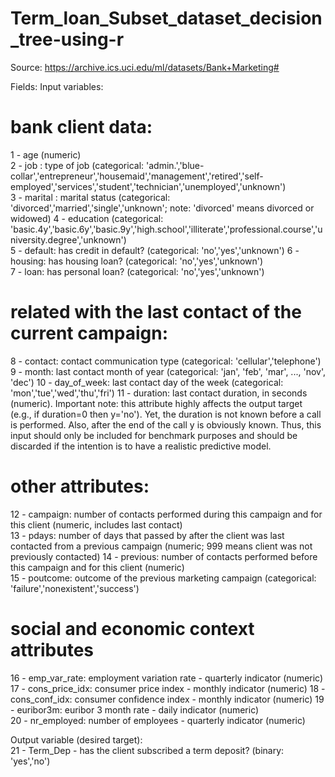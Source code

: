 # Term_loan_Subset_dataset_decision_tree-using-r

Source:	https://archive.ics.uci.edu/ml/datasets/Bank+Marketing#
	
Fields:	
Input variables:	
# bank client data:	
1 - age (numeric)	
2 - job : type of job (categorical: 'admin.','blue-collar','entrepreneur','housemaid','management','retired','self-employed','services','student','technician','unemployed','unknown')	
3 - marital : marital status (categorical: 'divorced','married','single','unknown'; note: 'divorced' means divorced or widowed)	
4 - education (categorical: 'basic.4y','basic.6y','basic.9y','high.school','illiterate','professional.course','university.degree','unknown')	
5 - default: has credit in default? (categorical: 'no','yes','unknown')	
6 - housing: has housing loan? (categorical: 'no','yes','unknown')	
7 - loan: has personal loan? (categorical: 'no','yes','unknown')	
# related with the last contact of the current campaign:	
8 - contact: contact communication type (categorical: 'cellular','telephone')	
9 - month: last contact month of year (categorical: 'jan', 'feb', 'mar', ..., 'nov', 'dec')	
10 - day_of_week: last contact day of the week (categorical: 'mon','tue','wed','thu','fri')	
11 - duration: last contact duration, in seconds (numeric). Important note: this attribute highly affects the output target (e.g., if duration=0 then y='no'). Yet, the duration is not known before a call is performed. Also, after the end of the call y is obviously known. Thus, this input should only be included for benchmark purposes and should be discarded if the intention is to have a realistic predictive model.	
# other attributes:	
12 - campaign: number of contacts performed during this campaign and for this client (numeric, includes last contact)	
13 - pdays: number of days that passed by after the client was last contacted from a previous campaign (numeric; 999 means client was not previously contacted)	
14 - previous: number of contacts performed before this campaign and for this client (numeric)	
15 - poutcome: outcome of the previous marketing campaign (categorical: 'failure','nonexistent','success')	
# social and economic context attributes	
16 - emp_var_rate: employment variation rate - quarterly indicator (numeric)	
17 - cons_price_idx: consumer price index - monthly indicator (numeric)	
18 - cons_conf_idx: consumer confidence index - monthly indicator (numeric)	
19 - euribor3m: euribor 3 month rate - daily indicator (numeric)	
20 - nr_employed: number of employees - quarterly indicator (numeric)	
	
Output variable (desired target):	
21 - Term_Dep - has the client subscribed a term deposit? (binary: 'yes','no')	
